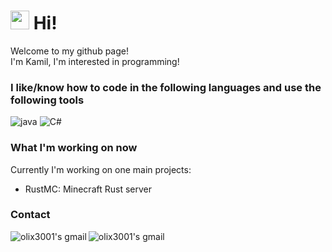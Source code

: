 <h1><img src="https://emojis.slackmojis.com/emojis/images/1531849430/4246/blob-sunglasses.gif?1531849430" width="30"/> Hi! </h1>


<p>Welcome to my github page! </br> I'm Kamil, I'm interested in programming!
<h3>I like/know how to code in the following languages and use the following tools</h3>
<p>
  <img alt="java" src="https://img.shields.io/badge/Java-%23ED8B00.svg?style=flat-square&logo=java&logoColor=white" />
  <img alt="C#" src="https://img.shields.io/badge/-C%23-239120?style=flat-square&logo=C%20sharp&logoColor=white" />
</p>

<h3>What I'm working on now</h3>
Currently I'm working on one main projects:

- RustMC: Minecraft Rust server

<h3>Contact</h3>
<a href="mailto:discord.sayler@gmail.com">
  <img align="left" alt="olix3001's gmail" src="https://img.shields.io/badge/-discord.sayler@gmail.com-EA4335?style=flat-                      square&logo=Gmail&logoColor=white" />
</a>
<a href="https://discord.com/channels/@me/448834616636211200">
  <img align="left" alt="olix3001's gmail" src="https://www.google.com/url?sa=i&url=https%3A%2F%2Fdiscord.com%2Fbranding&psig=AOvVaw3YxlmGcfMyg6aT5gpUnVzz&ust=1676741679450000&source=images&cd=vfe&ved=0CA8QjRxqFwoTCMj_ptSLnf0CFQAAAAAdAAAAABAE" />
</a>

<br/>
